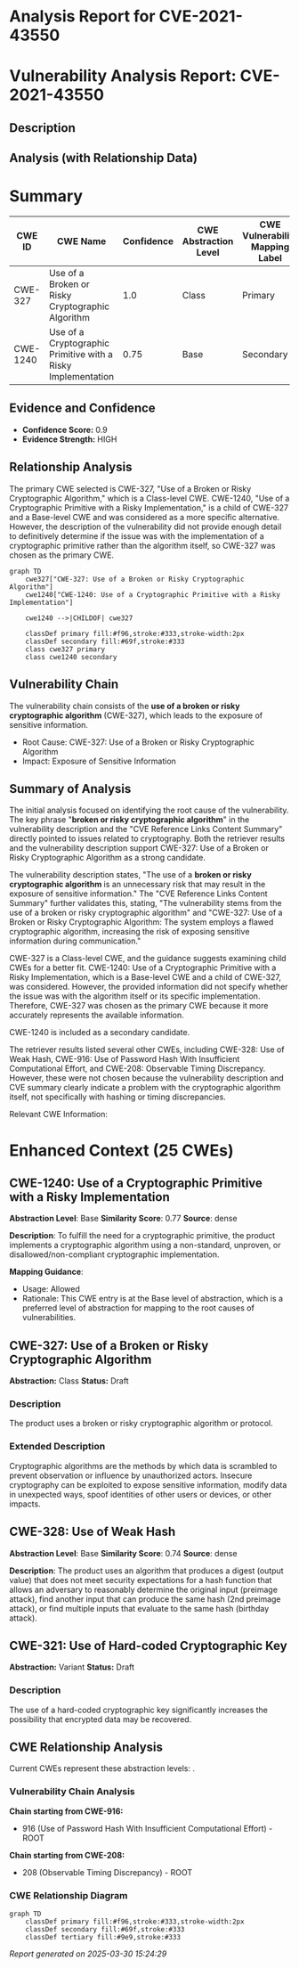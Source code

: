 # Analysis Report for CVE-2021-43550

# Vulnerability Analysis Report: CVE-2021-43550

## Description



## Analysis (with Relationship Data)

# Summary
| CWE ID | CWE Name | Confidence | CWE Abstraction Level | CWE Vulnerability Mapping Label | CWE-Vulnerability Mapping Notes |
|---|---|---|---|---|---|
| CWE-327 | Use of a Broken or Risky Cryptographic Algorithm | 1.0 | Class | Primary | Allowed-with-Review |
| CWE-1240 | Use of a Cryptographic Primitive with a Risky Implementation | 0.75 | Base | Secondary | Allowed |

## Evidence and Confidence

*   **Confidence Score:** 0.9
*   **Evidence Strength:** HIGH

## Relationship Analysis
The primary CWE selected is CWE-327, "Use of a Broken or Risky Cryptographic Algorithm," which is a Class-level CWE. CWE-1240, "Use of a Cryptographic Primitive with a Risky Implementation," is a child of CWE-327 and a Base-level CWE and was considered as a more specific alternative. However, the description of the vulnerability did not provide enough detail to definitively determine if the issue was with the implementation of a cryptographic primitive rather than the algorithm itself, so CWE-327 was chosen as the primary CWE.

```mermaid
graph TD
    cwe327["CWE-327: Use of a Broken or Risky Cryptographic Algorithm"]
    cwe1240["CWE-1240: Use of a Cryptographic Primitive with a Risky Implementation"]
    
    cwe1240 -->|CHILDOF| cwe327
    
    classDef primary fill:#f96,stroke:#333,stroke-width:2px
    classDef secondary fill:#69f,stroke:#333
    class cwe327 primary
    class cwe1240 secondary
```

## Vulnerability Chain
The vulnerability chain consists of the **use of a broken or risky cryptographic algorithm** (CWE-327), which leads to the exposure of sensitive information.
  - Root Cause: CWE-327: Use of a Broken or Risky Cryptographic Algorithm
  - Impact: Exposure of Sensitive Information

## Summary of Analysis
The initial analysis focused on identifying the root cause of the vulnerability. The key phrase "**broken or risky cryptographic algorithm**" in the vulnerability description and the "CVE Reference Links Content Summary" directly pointed to issues related to cryptography. Both the retriever results and the vulnerability description support CWE-327: Use of a Broken or Risky Cryptographic Algorithm as a strong candidate.

The vulnerability description states, "The use of a **broken or risky cryptographic algorithm** is an unnecessary risk that may result in the exposure of sensitive information." The "CVE Reference Links Content Summary" further validates this, stating, "The vulnerability stems from the use of a broken or risky cryptographic algorithm" and "CWE-327: Use of a Broken or Risky Cryptographic Algorithm: The system employs a flawed cryptographic algorithm, increasing the risk of exposing sensitive information during communication."

CWE-327 is a Class-level CWE, and the guidance suggests examining child CWEs for a better fit. CWE-1240: Use of a Cryptographic Primitive with a Risky Implementation, which is a Base-level CWE and a child of CWE-327, was considered. However, the provided information did not specify whether the issue was with the algorithm itself or its specific implementation. Therefore, CWE-327 was chosen as the primary CWE because it more accurately represents the available information.

CWE-1240 is included as a secondary candidate.

The retriever results listed several other CWEs, including CWE-328: Use of Weak Hash, CWE-916: Use of Password Hash With Insufficient Computational Effort, and CWE-208: Observable Timing Discrepancy. However, these were not chosen because the vulnerability description and CVE summary clearly indicate a problem with the cryptographic algorithm itself, not specifically with hashing or timing discrepancies.

Relevant CWE Information:

# Enhanced Context (25 CWEs)

## CWE-1240: Use of a Cryptographic Primitive with a Risky Implementation
**Abstraction Level**: Base
**Similarity Score**: 0.77
**Source**: dense

**Description**:
To fulfill the need for a cryptographic primitive, the product implements a cryptographic algorithm using a non-standard, unproven, or disallowed/non-compliant cryptographic implementation.

**Mapping Guidance**:
- Usage: Allowed
- Rationale: This CWE entry is at the Base level of abstraction, which is a preferred level of abstraction for mapping to the root causes of vulnerabilities.

## CWE-327: Use of a Broken or Risky Cryptographic Algorithm
**Abstraction:** Class
**Status:** Draft

### Description
The product uses a broken or risky cryptographic algorithm or protocol.

### Extended Description
Cryptographic algorithms are the methods by which data is scrambled to prevent observation or influence by unauthorized actors. Insecure cryptography can be exploited to expose sensitive information, modify data in unexpected ways, spoof identities of other users or devices, or other impacts.

## CWE-328: Use of Weak Hash
**Abstraction Level**: Base
**Similarity Score**: 0.74
**Source**: dense

**Description**:
The product uses an algorithm that produces a digest (output value) that does not meet security expectations for a hash function that allows an adversary to reasonably determine the original input (preimage attack), find another input that can produce the same hash (2nd preimage attack), or find multiple inputs that evaluate to the same hash (birthday attack).

## CWE-321: Use of Hard-coded Cryptographic Key
**Abstraction:** Variant
**Status:** Draft

### Description
The use of a hard-coded cryptographic key significantly increases the possibility that encrypted data may be recovered.


## CWE Relationship Analysis

Current CWEs represent these abstraction levels: .


### Vulnerability Chain Analysis

**Chain starting from CWE-916:**
- 916 (Use of Password Hash With Insufficient Computational Effort) - ROOT


**Chain starting from CWE-208:**
- 208 (Observable Timing Discrepancy) - ROOT



### CWE Relationship Diagram

```mermaid
graph TD
    classDef primary fill:#f96,stroke:#333,stroke-width:2px
    classDef secondary fill:#69f,stroke:#333
    classDef tertiary fill:#9e9,stroke:#333
```



*Report generated on 2025-03-30 15:24:29*
